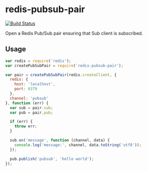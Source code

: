 # redis-pubsub-pair
[![Build Status](https://travis-ci.org/mmalecki/redis-pubsub-pair.png)](https://travis-ci.org/mmalecki/redis-pubsub-pair)

Open a Redis Pub/Sub pair ensuring that Sub client is subscribed.

## Usage

```js
var redis = require('redis');
var createPubSubPair = require('redis-pubsub-pair');

var pair = createPubSubPair(redis.createClient, {
  redis: {
    host: 'localhost',
    port: 6379
  },
  channel: 'pubsub'
}, function (err) {
  var sub = pair.sub;
  var pub = pair.pub;

  if (err) {
    throw err;
  }

  sub.on('message', function (channel, data) {
    console.log('message:', channel, data.toString('utf8'));
  });

  pub.publish('pubsub', 'hello world');
});
```

